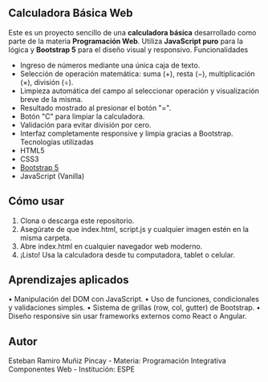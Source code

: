 ## Calculadora Básica Web
Este es un proyecto sencillo de una **calculadora básica** desarrollado como parte de la materia **Programación Web**. Utiliza **JavaScript puro** para la lógica y **Bootstrap 5** para el diseño visual y responsivo.
Funcionalidades
- Ingreso de números mediante una única caja de texto.
- Selección de operación matemática: suma (+), resta (−), multiplicación (×), división (÷).
- Limpieza automática del campo al seleccionar operación y visualización breve de la misma.
- Resultado mostrado al presionar el botón "=".
- Botón "C" para limpiar la calculadora.
- Validación para evitar división por cero.
- Interfaz completamente responsive y limpia gracias a Bootstrap.
Tecnologías utilizadas
- HTML5
- CSS3
- [Bootstrap 5](https://getbootstrap.com/)
- JavaScript (Vanilla)
## Cómo usar
1.	Clona o descarga este repositorio.
2.	Asegúrate de que index.html, script.js y cualquier imagen estén en la misma carpeta.
3.	Abre index.html en cualquier navegador web moderno.
4.	¡Listo! Usa la calculadora desde tu computadora, tablet o celular.
## Aprendizajes aplicados
•	Manipulación del DOM con JavaScript.
•	Uso de funciones, condicionales y validaciones simples.
•	Sistema de grillas (row, col, gutter) de Bootstrap.
•	Diseño responsive sin usar frameworks externos como React o Angular.
## Autor
Esteban Ramiro Muñiz Pincay - 
Materia: Programación Integrativa Componentes Web - 
Institución: ESPE
